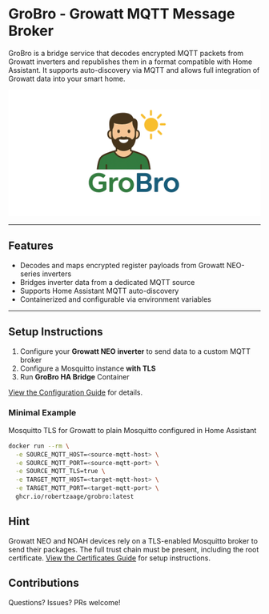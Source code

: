 # GroBro - Growatt MQTT Message Broker

GroBro is a bridge service that decodes encrypted MQTT packets from Growatt inverters and republishes them in a format compatible with Home Assistant. 
It supports auto-discovery via MQTT and allows full integration of Growatt data into your smart home.

![GroBro Logo](./assets/grobro_logo.png)

---

## Features
- Decodes and maps encrypted register payloads from Growatt NEO-series inverters
- Bridges inverter data from a dedicated MQTT source
- Supports Home Assistant MQTT auto-discovery
- Containerized and configurable via environment variables

---

## Setup Instructions

1. Configure your **Growatt NEO inverter** to send data to a custom MQTT broker
2. Configure a Mosquitto instance **with TLS**
3. Run **GroBro HA Bridge** Container

[View the Configuration Guide](CONFIGURATION.md) for details.

### Minimal Example 
Mosquitto TLS for Growatt to plain Mosquitto configured in Home Assistant

```bash
docker run --rm \
  -e SOURCE_MQTT_HOST=<source-mqtt-host> \
  -e SOURCE_MQTT_PORT=<source-mqtt-port> \
  -e SOURCE_MQTT_TLS=true \
  -e TARGET_MQTT_HOST=<target-mqtt-host> \
  -e TARGET_MQTT_PORT=<target-mqtt-port> \
  ghcr.io/robertzaage/grobro:latest
```

## Hint
Growatt NEO and NOAH devices rely on a TLS-enabled Mosquitto broker to send their packages. 
The full trust chain must be present, including the root certificate. [View the Certificates Guide](CERTIFICATES.md) for setup instructions.

## Contributions
Questions? Issues? PRs welcome!
